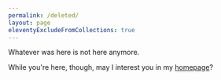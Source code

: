 ```yaml
---
permalink: /deleted/
layout: page
eleventyExcludeFromCollections: true
---
```


Whatever was here is not here anymore.

While you're here, though, may I interest you in my [homepage](/)?
